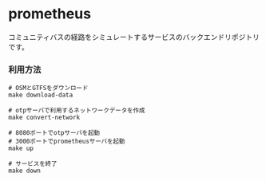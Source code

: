 # prometheus

コミュニティバスの経路をシミュレートするサービスのバックエンドリポジトリです。

### 利用方法
```
# OSMとGTFSをダウンロード
make download-data

# otpサーバで利用するネットワークデータを作成
make convert-network

# 8080ポートでotpサーバを起動
# 3000ポートでprometheusサーバを起動
make up

# サービスを終了
make down
```
